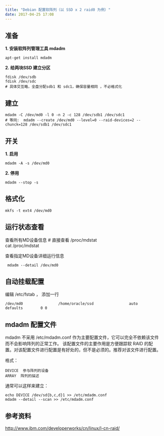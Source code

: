 ```yaml
---
title: "Debian 配置软阵列（以 SSD x 2 raid0 为例）"
date: 2017-04-25 17:08
---
```




## 准备
__1. 安装软阵列管理工具 mdadm__


    apt-get install mdadm


__2. 给两块SSD 建立分区__


    fdisk /dev/sdb
    fdisk /dev/sdc
    # 具体交互略，全盘分配sdb1 和 sdc1，确保容量相同 ，不必格式化


## 建立
    mdadm -C /dev/md0 -l 0 -n 2 -c 128 /dev/sdb1 /dev/sdc1
    # 等同:  mdadm --create /dev/md0 --level=0 --raid-devices=2 --chunck=128 /dev/sdb1 /dev/sdc1


##  开关
__1. 启用__


    mdadm -A -s /dev/md0
__2. 停用__


    mdadm --stop -s 


## 格式化


    mkfs -t ext4 /dev/md0


## 运行状态查看
 查看所有MD设备信息
     # 直接查看 /proc/mdstat  
     cat /proc/mdstat  


查看指定MD设备详细运行信息


     mdadm --detail /dev/md0


##  自动挂载配置
编辑 /etc/fstab ， 添加一行


    /dev/md0                /home/oracle/ssd                auto    defaults        0 0


## mdadm  配置文件
 mdadm 不采用 /etc/mdadm.conf 作为主要配置文件，它可以完全不依赖该文件而不会影响阵列的正常工作。
  该配置文件的主要作用是方便跟踪软 RAID 的配置。对该配置文件进行配置是有好处的，但不是必须的。推荐对该文件进行配置。


格式：


    DEVICE  参与阵列的设备
    ARRAY  阵列的描述


  通常可以这样来建立：


    echo DEVICE /dev/sd{b,c,d}1 >> /etc/mdadm.conf
    mdadm --detail --scan >> /etc/mdadm.conf


## 参考资料


http://www.ibm.com/developerworks/cn/linux/l-cn-raid/
